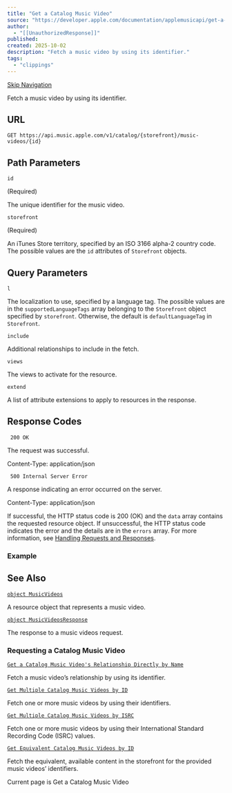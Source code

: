 ```yaml
---
title: "Get a Catalog Music Video"
source: "https://developer.apple.com/documentation/applemusicapi/get-a-catalog-music-video"
author:
  - "[[UnauthorizedResponse]]"
published:
created: 2025-10-02
description: "Fetch a music video by using its identifier."
tags:
  - "clippings"
---
```

[Skip Navigation](https://developer.apple.com/documentation/applemusicapi/#app-main)

Fetch a music video by using its identifier.

## URL

```
GET https://api.music.apple.com/v1/catalog/{storefront}/music-videos/{id}
```

## Path Parameters

`id`

(Required)

The unique identifier for the music video.

`storefront`

(Required)

An iTunes Store territory, specified by an ISO 3166 alpha-2 country code. The possible values are the `id` attributes of `Storefront` objects.

## Query Parameters

`l`

The localization to use, specified by a language tag. The possible values are in the `supportedLanguageTags` array belonging to the `Storefront` object specified by `storefront`. Otherwise, the default is `defaultLanguageTag` in `Storefront`.

`include`

Additional relationships to include in the fetch.

`views`

The views to activate for the resource.

`extend`

A list of attribute extensions to apply to resources in the response.

## Response Codes

` 200 OK`

The request was successful.

Content-Type: application/json

` 500 Internal Server Error`

A response indicating an error occurred on the server.

Content-Type: application/json

If successful, the HTTP status code is 200 (OK) and the `data` array contains the requested resource object. If unsuccessful, the HTTP status code indicates the error and the details are in the `errors` array. For more information, see [Handling Requests and Responses](https://developer.apple.com/documentation/applemusicapi/handling-requests-and-responses).

### Example

## See Also

[`object MusicVideos`](https://developer.apple.com/documentation/applemusicapi/musicvideos)

A resource object that represents a music video.

[`object MusicVideosResponse`](https://developer.apple.com/documentation/applemusicapi/musicvideosresponse)

The response to a music videos request.

### Requesting a Catalog Music Video

[`Get a Catalog Music Video's Relationship Directly by Name`](https://developer.apple.com/documentation/applemusicapi/fetch-a-relationship-on-this-resource-by-name-4z79l)

Fetch a music video’s relationship by using its identifier.

[`Get Multiple Catalog Music Videos by ID`](https://developer.apple.com/documentation/applemusicapi/get-multiple-catalog-music-videos-by-id)

Fetch one or more music videos by using their identifiers.

[`Get Multiple Catalog Music Videos by ISRC`](https://developer.apple.com/documentation/applemusicapi/get-multiple-catalog-music-videos-by-isrc)

Fetch one or more music videos by using their International Standard Recording Code (ISRC) values.

[`Get Equivalent Catalog Music Videos by ID`](https://developer.apple.com/documentation/applemusicapi/get-equivalent-ids-for-the-albums-8tp4l)

Fetch the equivalent, available content in the storefront for the provided music videos’ identifiers.

Current page is Get a Catalog Music Video